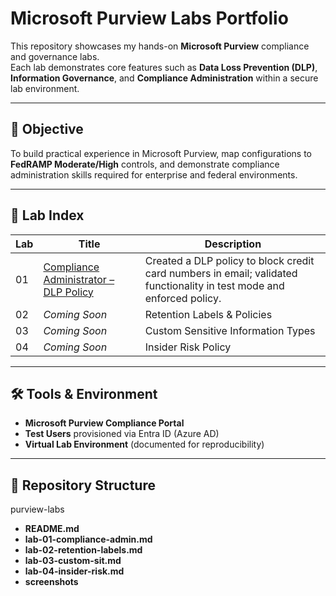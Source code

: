 # Microsoft Purview Labs Portfolio

This repository showcases my hands-on **Microsoft Purview** compliance and governance labs.  
Each lab demonstrates core features such as **Data Loss Prevention (DLP)**, **Information Governance**, and **Compliance Administration** within a secure lab environment.

---

## 🎯 Objective
To build practical experience in Microsoft Purview, map configurations to **FedRAMP Moderate/High** controls, and demonstrate compliance administration skills required for enterprise and federal environments.

---

## 🧩 Lab Index

| Lab | Title | Description |
|-----|-------|-------------|
| 01  | [Compliance Administrator – DLP Policy](https://github.com/JJordan1983/microsoft-purview-labs/blob/JJordan1983-patch-1/lab-01-compliance-admin.md) | Created a DLP policy to block credit card numbers in email; validated functionality in test mode and enforced policy. |
| 02  | *Coming Soon* | Retention Labels & Policies | Create labels/policies to enforce record retention in alignment with compliance needs. |
| 03  | *Coming Soon* | Custom Sensitive Information Types | Build a custom SIT to detect organization-specific confidential patterns. |
| 04  | *Coming Soon* | Insider Risk Policy | Simulate and test Insider Risk Management in Microsoft Purview. |

---

## 🛠 Tools & Environment
- **Microsoft Purview Compliance Portal**  
- **Test Users** provisioned via Entra ID (Azure AD)  
- **Virtual Lab Environment** (documented for reproducibility)  

---

## 📂 Repository Structure
purview-labs
- **README.md**
- **lab-01-compliance-admin.md**
- **lab-02-retention-labels.md**
- **lab-03-custom-sit.md**
- **lab-04-insider-risk.md**
- **screenshots**
